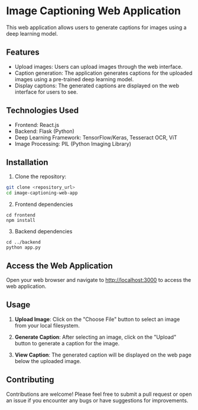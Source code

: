 # Image Captioning Web Application

This web application allows users to generate captions for images using a deep learning model.

## Features

- Upload images: Users can upload images through the web interface.
- Caption generation: The application generates captions for the uploaded images using a pre-trained deep learning model.
- Display captions: The generated captions are displayed on the web interface for users to see.

## Technologies Used

- Frontend: React.js
- Backend: Flask (Python)
- Deep Learning Framework: TensorFlow/Keras, Tesseract OCR, ViT
- Image Processing: PIL (Python Imaging Library)

## Installation

1. Clone the repository:

```bash
git clone <repository_url>
cd image-captioning-web-app
```
2. Frontend dependencies
```
cd frontend
npm install
```
3. Backend dependencies
```
cd ../backend
python app.py
```
## Access the Web Application

Open your web browser and navigate to [http://localhost:3000](http://localhost:3000) to access the web application.

## Usage

1. **Upload Image**: Click on the "Choose File" button to select an image from your local filesystem.

2. **Generate Caption**: After selecting an image, click on the "Upload" button to generate a caption for the image.

3. **View Caption**: The generated caption will be displayed on the web page below the uploaded image.

## Contributing

Contributions are welcome! Please feel free to submit a pull request or open an issue if you encounter any bugs or have suggestions for improvements.

